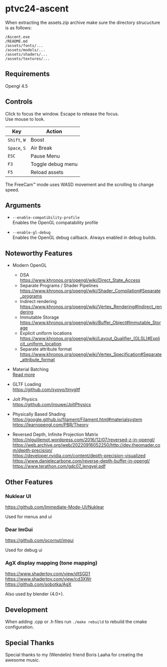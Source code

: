 # ptvc24-ascent

When extracting the assets.zip archive make sure the directory strucucture is as follows:
```
/Ascent.exe
/README.md
/assets/fonts/...
/assets/models/...
/assets/shaders/...
/assets/textures/...

```

## Requirements

Opengl 4.5

## Controls

Click to focus the window. Escape to release the focus.  
Use mouse to look.  

| Key          | Action            |
| ------------ | ----------------- |
| `Shift`, `W` | Boost             |
| `Space`, `S` | Air Break         |
| `ESC`        | Pause Menu        |
| `F3`         | Toggle debug menu |
| `F5`         | Reload assets     |

The FreeCam™ mode uses WASD movement and the scrolling to change speed.

## Arguments
- `--enable-compatibility-profile`  
Enables the OpenGL compatability profile

- `--enable-gl-debug`  
Enables the OpenGL debug callback. Always enabled in debug builds.

## Noteworthy Features

- Modern OpenGL  
  - DSA  
  https://www.khronos.org/opengl/wiki/Direct_State_Access
  - Separate Programs / Shader Pipelines  
  https://www.khronos.org/opengl/wiki/Shader_Compilation#Separate_programs
  - Indirect rendering  
  https://www.khronos.org/opengl/wiki/Vertex_Rendering#Indirect_rendering
  - Immutable Storage  
  https://www.khronos.org/opengl/wiki/Buffer_Object#Immutable_Storage  
  - Explicit uniform locations  
  https://www.khronos.org/opengl/wiki/Layout_Qualifier_(GLSL)#Explicit_uniform_location
  - Separate attribute format  
  https://www.khronos.org/opengl/wiki/Vertex_Specification#Separate_attribute_format

- Material Batching  
[Read more](./docs/Rendering.md)

- GLTF Loading  
https://github.com/syoyo/tinygltf

- Jolt Physics  
https://github.com/jrouwe/JoltPhysics

- Physically Based Shading  
https://google.github.io/filament/Filament.html#materialsystem  
https://learnopengl.com/PBR/Theory

- Reversed Depth, Infinite Projection Matrix  
https://nlguillemot.wordpress.com/2016/12/07/reversed-z-in-opengl/  
https://web.archive.org/web/20220916052250/http://dev.theomader.com/depth-precision/  
https://developer.nvidia.com/content/depth-precision-visualized  
https://www.danielecarbone.com/reverse-depth-buffer-in-opengl/  
https://www.terathon.com/gdc07_lengyel.pdf

## Other Features

### Nuklear UI
https://github.com/Immediate-Mode-UI/Nuklear

Used for menus and ui

### Dear ImGui
https://github.com/ocornut/imgui

Used for debug ui

### AgX display mapping (tone mapping)
https://www.shadertoy.com/view/dtSGD1  
https://www.shadertoy.com/view/cd3XWr  
https://github.com/sobotka/AgX  

Also used by blender (4.0+).

## Development

When adding .cpp or .h files run `./make rebuild` to rebuild the cmake configuration.

## Special Thanks

Special thanks to my (Wendelin) friend Boris Laaha for creating the awesome music. 